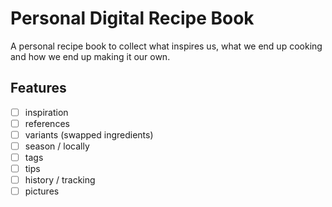 # Personal Digital Recipe Book

A personal recipe book to collect what inspires us, what we end up cooking and how we end up making it our own.

## Features

- [ ] inspiration
- [ ] references
- [ ] variants (swapped ingredients)
- [ ] season / locally
- [ ] tags
- [ ] tips
- [ ] history / tracking
- [ ] pictures
